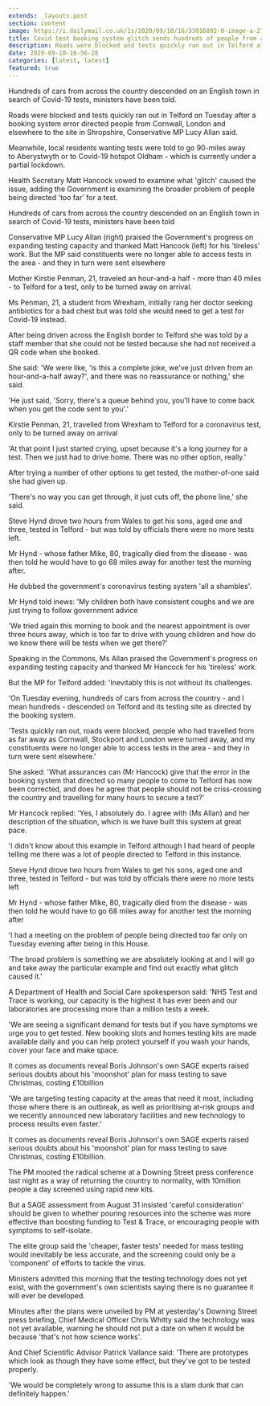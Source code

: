 ```yaml
---
extends: _layouts.post
section: content
image: https://i.dailymail.co.uk/1s/2020/09/10/16/33016892-0-image-a-27_1599752397044.jpg 
title: Covid test booking system glitch sends hundreds of people from across the country to Telford 
description: Roads were blocked and tests quickly ran out in Telford after a booking error directed people from Cornwall, London and elsewhere to the site in Shropshire, Conservative MP Lucy Allan said. 
date: 2020-09-10-16-56-28 
categories: [latest, latest] 
featured: true 
--- 
```

Hundreds of cars from across the country descended on an English town in search of Covid-19 tests, ministers have been told.

Roads were blocked and tests quickly ran out in Telford on Tuesday after a booking system error directed people from Cornwall, London and elsewhere to the site in Shropshire, Conservative MP Lucy Allan said.

Meanwhile, local residents wanting tests were told to go 90-miles away to Aberystwyth or to Covid-19 hotspot Oldham - which is currently under a partial lockdown.

Health Secretary Matt Hancock vowed to examine what 'glitch' caused the issue, adding the Government is examining the broader problem of people being directed 'too far' for a test.

Hundreds of cars from across the country descended on an English town in search of Covid-19 tests, ministers have been told

Conservative MP Lucy Allan (right) praised the Government's progress on expanding testing capacity and thanked Matt Hancock (left) for his 'tireless' work. But the MP said constituents were no longer able to access tests in the area - and they in turn were sent elsewhere

Mother Kirstie Penman, 21, traveled an hour-and-a half - more than 40 miles - to Telford for a test, only to be turned away on arrival.

Ms Penman, 21, a student from Wrexham, initially rang her doctor seeking antibiotics for a bad chest but was told she would need to get a test for Covid-19 instead.

After being driven across the English border to Telford she was told by a staff member that she could not be tested because she had not received a QR code when she booked.

She said: 'We were like, 'is this a complete joke, we've just driven from an hour-and-a-half away?', and there was no reassurance or nothing,' she said.

'He just said, 'Sorry, there's a queue behind you, you'll have to come back when you get the code sent to you'.' 

Kirstie Penman, 21, travelled from Wrexham to Telford for a coronavirus test, only to be turned away on arrival

'At that point I just started crying, upset because it's a long journey for a test. Then we just had to drive home. There was no other option, really.'

After trying a number of other options to get tested, the mother-of-one said she had given up.

'There's no way you can get through, it just cuts off, the phone line,' she said.

Steve Hynd drove two hours from Wales to get his sons, aged one and three, tested in Telford - but was told by officials there were no more tests left.

Mr Hynd - whose father Mike, 80, tragically died from the disease - was then told he would have to go 68 miles away for another test the morning after.

He dubbed the government's coronavirus testing system 'all a shambles'.

Mr Hynd told inews: 'My children both have consistent coughs and we are just trying to follow government advice

'We tried again this morning to book and the nearest appointment is over three hours away, which is too far to drive with young children and how do we know there will be tests when we get there?' 

Speaking in the Commons, Ms Allan praised the Government's progress on expanding testing capacity and thanked Mr Hancock for his 'tireless' work.

But the MP for Telford added: 'Inevitably this is not without its challenges.

'On Tuesday evening, hundreds of cars from across the country - and I mean hundreds - descended on Telford and its testing site as directed by the booking system.

'Tests quickly ran out, roads were blocked, people who had travelled from as far away as Cornwall, Stockport and London were turned away, and my constituents were no longer able to access tests in the area - and they in turn were sent elsewhere.'

She asked: 'What assurances can (Mr Hancock) give that the error in the booking system that directed so many people to come to Telford has now been corrected, and does he agree that people should not be criss-crossing the country and travelling for many hours to secure a test?'

Mr Hancock replied: 'Yes, I absolutely do. I agree with (Ms Allan) and her description of the situation, which is we have built this system at great pace.

'I didn't know about this example in Telford although I had heard of people telling me there was a lot of people directed to Telford in this instance.

Steve Hynd drove two hours from Wales to get his sons, aged one and three, tested in Telford - but was told by officials there were no more tests left

Mr Hynd - whose father Mike, 80, tragically died from the disease - was then told he would have to go 68 miles away for another test the morning after

'I had a meeting on the problem of people being directed too far only on Tuesday evening after being in this House.

'The broad problem is something we are absolutely looking at and I will go and take away the particular example and find out exactly what glitch caused it.'

A Department of Health and Social Care spokesperson said: 'NHS Test and Trace is working, our capacity is the highest it has ever been and our laboratories are processing more than a million tests a week.

'We are seeing a significant demand for tests but if you have symptoms we urge you to get tested. New booking slots and homes testing kits are made available daily and you can help protect yourself if you wash your hands, cover your face and make space.

It comes as documents reveal Boris Johnson's own SAGE experts raised serious doubts about his 'moonshot' plan for mass testing to save Christmas, costing £10billion

'We are targeting testing capacity at the areas that need it most, including those where there is an outbreak, as well as prioritising at-risk groups and we recently announced new laboratory facilities and new technology to process results even faster.' 

It comes as documents reveal Boris Johnson's own SAGE experts raised serious doubts about his 'moonshot' plan for mass testing to save Christmas, costing £10billion.

The PM mooted the radical scheme at a Downing Street press conference last night as a way of returning the country to normality, with 10million people a day screened using rapid new kits. 

But a SAGE assessment from August 31 insisted 'careful consideration' should be given to whether pouring resources into the scheme was more effective than boosting funding to Test & Trace, or encouraging people with symptoms to self-isolate.

The elite group said the 'cheaper, faster tests' needed for mass testing would inevitably be less accurate, and the screening could only be a 'component' of efforts to tackle the virus. 

Ministers admitted this morning that the testing technology does not yet exist, with the government's own scientists saying there is no guarantee it will ever be developed. 

Minutes after the plans were unveiled by PM at yesterday's Downing Street press briefing, Chief Medical Officer Chris Whitty said the technology was not yet available, warning he should not put a date on when it would be because 'that's not how science works'.

And Chief Scientific Advisor Patrick Vallance said: 'There are prototypes which look as though they have some effect, but they've got to be tested properly.

'We would be completely wrong to assume this is a slam dunk that can definitely happen.'

